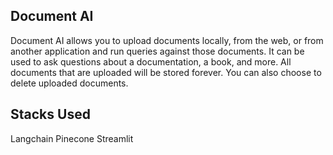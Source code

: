 ## Document AI

Document AI allows you to upload documents locally, from the web, or from another application and run queries against those documents. It can be used to ask questions about a documentation, a book, and more. All documents that are uploaded will be stored forever. You can also choose to delete uploaded documents.


## Stacks Used
Langchain
Pinecone
Streamlit
